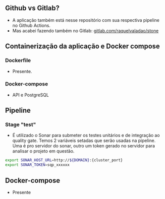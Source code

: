 ## Github vs Gitlab?
- A aplicação também está nesse repositório com sua respectiva pipeline no Github Actions. 
- Mas acabei fazendo também no Gitlab: [gitlab.com/raquelvaladao/stone](https://gitlab.com/raquelvaladao/stone)

## Containerização da aplicação e Docker compose
### Dockerfile
- Presente.

### Docker-compose
- API e PostgreSQL

## Pipeline
### Stage "test"
- É utilizado o Sonar para submeter os testes unitários e de integração ao quality gate. Temos 2 variáveis setadas que serão usadas na pipeline.
Uma é pro servidor do sonar, outro um token gerado no servidor para analisar o projeto em questão.
```bash
export SONAR_HOST_URL=http://${DOMAIN}:{cluster_port}
export SONAR_TOKEN=sqp_xxxxxx
```

## Docker-compose
- Presente
